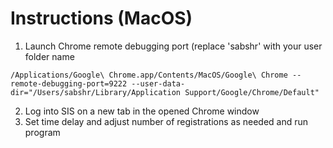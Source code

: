 # Instructions (MacOS)

1) Launch Chrome remote debugging port (replace 'sabshr' with your user folder name
```
/Applications/Google\ Chrome.app/Contents/MacOS/Google\ Chrome --remote-debugging-port=9222 --user-data-dir="/Users/sabshr/Library/Application Support/Google/Chrome/Default"
```

2) Log into SIS on a new tab in the opened Chrome window
3) Set time delay and adjust number of registrations as needed and run program
